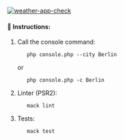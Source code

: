 [![weather-app-check](https://github.com/Nefedov89/weather-app/actions/workflows/weather-app-check.yml/badge.svg)](https://github.com/Nefedov89/weather-app/actions/workflows/weather-app-check.yml)

#### 🤖 Instructions:
1. Call the console command:
    ```
       php console.php --city Berlin
    ```
    or
    
    ```
       php console.php -c Berlin
    ```

2. Linter (PSR2):
    ```
       mack lint
    ```

3. Tests:
    ```
       mack test
    ```